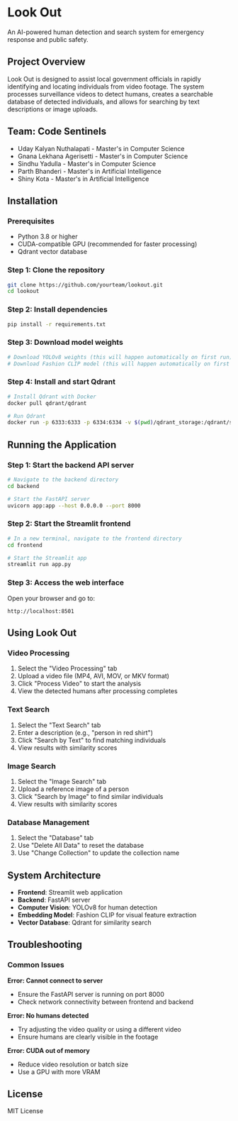 # Look Out

An AI-powered human detection and search system for emergency response and public safety.

## Project Overview

Look Out is designed to assist local government officials in rapidly identifying and locating individuals from video footage. The system processes surveillance videos to detect humans, creates a searchable database of detected individuals, and allows for searching by text descriptions or image uploads.

## Team: Code Sentinels
- Uday Kalyan Nuthalapati - Master's in Computer Science
- Gnana Lekhana Agerisetti - Master's in Computer Science
- Sindhu Yadulla - Master's in Computer Science
- Parth Bhanderi - Master's in Artificial Intelligence
- Shiny Kota - Master's in Artificial Intelligence

## Installation

### Prerequisites
- Python 3.8 or higher
- CUDA-compatible GPU (recommended for faster processing)
- Qdrant vector database

### Step 1: Clone the repository
```bash
git clone https://github.com/yourteam/lookout.git
cd lookout
```

### Step 2: Install dependencies
```bash
pip install -r requirements.txt
```

### Step 3: Download model weights
```bash
# Download YOLOv8 weights (this will happen automatically on first run)
# Download Fashion CLIP model (this will happen automatically on first run)
```

### Step 4: Install and start Qdrant
```bash
# Install Qdrant with Docker
docker pull qdrant/qdrant

# Run Qdrant
docker run -p 6333:6333 -p 6334:6334 -v $(pwd)/qdrant_storage:/qdrant/storage qdrant/qdrant
```

## Running the Application

### Step 1: Start the backend API server
```bash
# Navigate to the backend directory
cd backend

# Start the FastAPI server
uvicorn app:app --host 0.0.0.0 --port 8000
```

### Step 2: Start the Streamlit frontend
```bash
# In a new terminal, navigate to the frontend directory
cd frontend

# Start the Streamlit app
streamlit run app.py
```

### Step 3: Access the web interface
Open your browser and go to:
```
http://localhost:8501
```

## Using Look Out

### Video Processing
1. Select the "Video Processing" tab
2. Upload a video file (MP4, AVI, MOV, or MKV format)
3. Click "Process Video" to start the analysis
4. View the detected humans after processing completes

### Text Search
1. Select the "Text Search" tab
2. Enter a description (e.g., "person in red shirt")
3. Click "Search by Text" to find matching individuals
4. View results with similarity scores

### Image Search
1. Select the "Image Search" tab
2. Upload a reference image of a person
3. Click "Search by Image" to find similar individuals
4. View results with similarity scores

### Database Management
1. Select the "Database" tab
2. Use "Delete All Data" to reset the database
3. Use "Change Collection" to update the collection name

## System Architecture

- **Frontend**: Streamlit web application
- **Backend**: FastAPI server
- **Computer Vision**: YOLOv8 for human detection
- **Embedding Model**: Fashion CLIP for visual feature extraction
- **Vector Database**: Qdrant for similarity search

## Troubleshooting

### Common Issues

**Error: Cannot connect to server**
- Ensure the FastAPI server is running on port 8000
- Check network connectivity between frontend and backend

**Error: No humans detected**
- Try adjusting the video quality or using a different video
- Ensure humans are clearly visible in the footage

**Error: CUDA out of memory**
- Reduce video resolution or batch size
- Use a GPU with more VRAM

## License

MIT License
